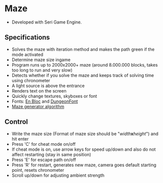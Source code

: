 # Maze
* Developed with Seri Game Engine.
## Specifications ##
* Solves the maze with iteration method and makes the path green if the mode activated
* Determine maze size ingame
* Program runs up to 2000x2000+ maze (around 8.000.000 blocks, takes too long to run and very slow)
* Detects whether if you solve the maze and keeps track of solving time using chronometer
* A light source is above the entrance
* Renders text on the screen
* Quickly change textures, skyboxes or font
* Fonts: [En Bloc](https://vrtxrry.itch.io/en-bloc) and [DungeonFont](https://vrtxrry.itch.io/dungeonfont)
* [Maze generator algorithm](https://github.com/norvig/pytudes/blob/master/ipynb/Maze.ipynb)
## Control ##
* Write the maze size (Format of maze size should be "*width***x***height*") and hit enter
* Press 'C' for cheat mode on/off
* If cheat mode is on, use arrow keys for speed up/down and also do not affect restarting (stay in same position)
* Press 'E' for escape path on/off
* Press 'R' for restart, generates new maze, camera goes default starting point, resets chronometer
* Scroll up/down for adjusting ambient strength
